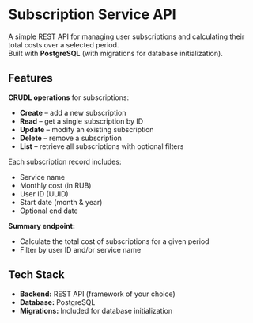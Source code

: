 # Subscription Service API

A simple REST API for managing user subscriptions and calculating their total costs over a selected period.  
Built with **PostgreSQL** (with migrations for database initialization).

## Features

**CRUDL operations** for subscriptions:

- **Create** – add a new subscription
- **Read** – get a single subscription by ID
- **Update** – modify an existing subscription
- **Delete** – remove a subscription
- **List** – retrieve all subscriptions with optional filters

Each subscription record includes:

- Service name
- Monthly cost (in RUB)
- User ID (UUID)
- Start date (month & year)
- Optional end date

**Summary endpoint:**

- Calculate the total cost of subscriptions for a given period
- Filter by user ID and/or service name

## Tech Stack

- **Backend:** REST API (framework of your choice)
- **Database:** PostgreSQL
- **Migrations:** Included for database initialization  
